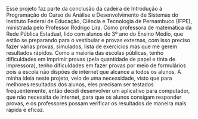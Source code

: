 Esse projeto faz parte da conclusão da cadeira de Introdução à Programação do Curso de Análise e Desenvolvimento de Sistemas do Instituto Federal de Educação, Ciência e Tecnologia de Pernambuco (IFPE), ministrada pelo Professor Rodrigo Lira.
Como professora de matemática da Rede Pública Estadual, lido com alunos do 3º ano do Ensino Médio, que estão se preparando para o vestibular e provas externas, com isso preciso fazer várias provas, simulados, lista de exercícios mas que me gerem resultados rápidos.
Como a maioria das escolas públicas, tenho dificuldades em imprimir provas (pela quantidade de papel e tinta de impressora), tenho dificuldades em fazer provas por meio de formulários pois a escola não dispões de internet que alcance a todos os alunos.
A minha ideia neste projeto, veio de uma necessidade, visto que para melhores resultados dos alunos, eles precisam ser testados frequentemente, então decidi desenvolver um aplicativo para computador, que não necessita de internet, para que os alunos consigam responder
provas, e os professores possam verificar os resultados de maneira mais rápida e eficaz.
